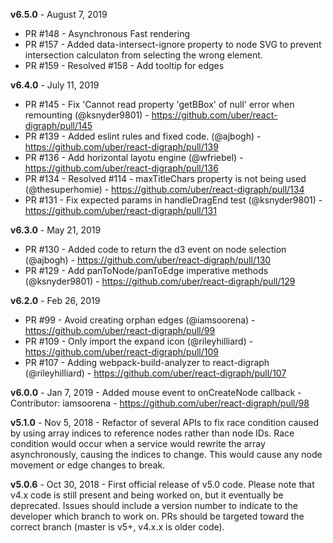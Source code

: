 **v6.5.0** - August 7, 2019
- PR #148 - Asynchronous Fast rendering
- PR #157 - Added data-intersect-ignore property to node SVG to prevent intersection calculaton from selecting the wrong element.
- PR #159 - Resolved #158 - Add tooltip for edges

**v6.4.0** - July 11, 2019
- PR #145 - Fix 'Cannot read property 'getBBox' of null' error when remounting  (@ksnyder9801) - https://github.com/uber/react-digraph/pull/145
- PR #139 - Added eslint rules and fixed code. (@ajbogh) - https://github.com/uber/react-digraph/pull/139
- PR #136 - Add horizontal layotu engine (@wfriebel) - https://github.com/uber/react-digraph/pull/136
- PR #134 - Resolved #114 - maxTitleChars property is not being used (@thesuperhomie) - https://github.com/uber/react-digraph/pull/134
- PR #131 - Fix expected params in handleDragEnd test (@ksnyder9801) - https://github.com/uber/react-digraph/pull/131


**v6.3.0** - May 21, 2019
- PR #130 - Added code to return the d3 event on node selection (@ajbogh) - https://github.com/uber/react-digraph/pull/130
- PR #129 - Add panToNode/panToEdge imperative methods (@ksnyder9801) - https://github.com/uber/react-digraph/pull/129

**v6.2.0** - Feb 26, 2019
- PR #99 - Avoid creating orphan edges (@iamsoorena) - https://github.com/uber/react-digraph/pull/99
- PR #109 - Only import the expand icon (@rileyhilliard) - https://github.com/uber/react-digraph/pull/109
- PR #107 - Adding webpack-build-analyzer to react-digraph (@rileyhilliard) - https://github.com/uber/react-digraph/pull/107

**v6.0.0** - Jan 7, 2019 - Added mouse event to onCreateNode callback - Contributor: iamsoorena - https://github.com/uber/react-digraph/pull/98

**v5.1.0** - Nov 5, 2018 - Refactor of several APIs to fix race condition caused by using array indices to reference nodes rather than node IDs. Race condition would occur when a service would rewrite the array asynchronously, causing the indices to change. This would cause any node movement or edge changes to break.

**v5.0.6** - Oct 30, 2018 - First official release of v5.0 code. Please note that v4.x code is still present and being worked on, but it eventually be deprecated. Issues should include a version number to indicate to the developer which branch to work on. PRs should be targeted toward the correct branch (master is v5+, v4.x.x is older code).
